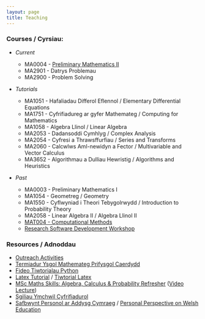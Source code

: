 ```yaml
---
layout: page
title: Teaching
---
```


### Courses / Cyrsiau:

  + *Current*
    + MA0004 - [Preliminary Mathematics II](/prelim2/)
    + MA2901 - Datrys Problemau
    + MA2900 - Problem Solving

  
  + *Tutorials*
    + MA1051 - Hafaliadau Differol Eflennol / Elementary Differential Equations
    + MA1751 - Cyfrifiadureg ar gyfer Mathemateg / Computing for Mathematics
    + MA1058 - Algebra Llinol / Linear Algebra
    + MA2053 - Dadansoddi Cymhlyg / Complex Analysis
    + MA2054 - Cyfresi a Thrawsffurfiau / Series and Transforms
    + MA2060 - Calcwlws Aml-newidyn a Fector / Multivariable and Vector Calculus
    + MA3652 - Algorithmau a Dulliau Hewristig / Algorithms and Heuristics

  
  + *Past*
    + MA0003 - Preliminary Mathematics I
    + MA1054 - Geometreg / Geometry
    + MA1550 - Cyflwyniad i Theori Tebygolrwydd / Introduction to Probability Theory
    + MA2058 - Linear Algebra II / Algebra Llinol II
    + [MAT004 - Computational Methods](/cm/)
    + [Research Software Development Workshop](https://vknight.org/rsd/)


### Resources / Adnoddau

  + [Outreach Activities](/outreach/)
  + [Termiadur Ysgol Mathemateg Prifysgol Caerdydd](https://termiadur.github.io/)
  + [Fideo Tiwtorialau Python](/teaching/tiwtorialau-python/)
  + [Latex Tutorial](/teaching/latex-refresher/) / [Tiwtorial Latex](/teaching/latex-refresher/cy/)
  + [MSc Maths Skills: Algebra, Calculus & Probability Refresher](/MSc_week_0/maths_skills.pdf) ([Video Lecture](https://www.youtube.com/watch?v=u-WcTJmH2i8))
  + [Sgiliau Ymchwil Cyfrifiadurol](https://sgiliauymchwilcyfrifiadurol.github.io/)
  + [Safbwynt Personol ar Addysg Cymraeg](/teaching/addysg-cymraeg/) / [Personal Perspective on Welsh Education](/teaching/addysg-cymraeg/en/)

